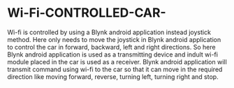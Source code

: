 # Wi-Fi-CONTROLLED-CAR-
Wi-fi is controlled by using a Blynk android application instead joystick method. Here only needs to move  the joystick in Blynk android application to control the car in forward, backward, left and right directions. So here Blynk android application is used as a transmitting device and indult wi-fi module placed in the car is used as a receiver. Blynk android application will transmit command using wi-fi to the car so that it can move in the required direction like moving forward, reverse, turning left, turning right and stop.
